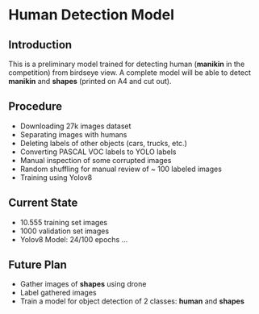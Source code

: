 # Human Detection Model

## Introduction
 This is a preliminary model trained for detecting human (**manikin** in the competition) from birdseye view. A complete model will be able to detect **manikin** and **shapes** (printed on A4 and cut out).

## Procedure
- Downloading 27k images dataset
- Separating images with humans
- Deleting labels of other objects (cars, trucks, etc.)
- Converting PASCAL VOC labels to YOLO labels
- Manual inspection of some corrupted images
- Random shuffling for manual review of ~ 100 labeled images
- Training using Yolov8

## Current State
- 10.555 training set images
- 1000 validation set images
- Yolov8 Model: 24/100 epochs ...

## Future Plan
- Gather images of **shapes** using drone
- Label gathered images
- Train a model for object detection of 2 classes: **human** and **shapes**
